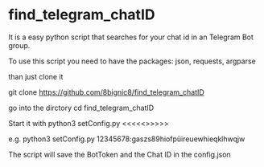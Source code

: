 # find_telegram_chatID
It is a easy python script that searches for your chat id in an Telegram Bot group. 


To use this script you need to have the packages: 
json, requests, argparse

than just clone it

git clone https://github.com/8bignic8/find_telegram_chatID

go into the dirctory
cd find_telegram_chatID

Start it with
python3 setConfig.py <<<<<<BOT TOKEN here>>>>>>

e.g. 
python3 setConfig.py 12345678:gaszs89hiofpüireuewhieqklhwqjw


The script will save the BotToken and the Chat ID in the config.json
